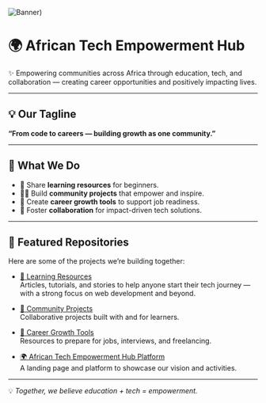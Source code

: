 <!-- Profile Banner -->
![Banner](https://github.com/Bwizabusa/Web-development-learning-resources/blob/main/ATEH-banner-2.png))

# 🌍 African Tech Empowerment Hub  

✨ Empowering communities across Africa through education, tech, and collaboration — creating career opportunities and positively impacting lives.  

---

## 💡 Our Tagline  
**“From code to careers — building growth as one community.”**  

---

## 🔖 What We Do  
- 📘 Share **learning resources** for beginners.  
- 👩‍💻 Build **community projects** that empower and inspire.  
- 🚀 Create **career growth tools** to support job readiness.  
- 🌱 Foster **collaboration** for impact-driven tech solutions.  

---

## 📌 Featured Repositories  
Here are some of the projects we’re building together:  

- [📘 Learning Resources](https://github.com/Bwizabusa/learning-resources)  
  Articles, tutorials, and stories to help anyone start their tech journey — with a strong focus on web development and beyond.  

- [🤝 Community Projects](https://github.com/Bwizabusa/community-projects)  
  Collaborative projects built with and for learners.  

- [🚀 Career Growth Tools](https://github.com/Bwizabusa/career-growth-tools)  
  Resources to prepare for jobs, interviews, and freelancing.  

- [🌍 African Tech Empowerment Hub Platform](https://github.com/Bwizabusa/african-tech-empowerment-hub)  
  A landing page and platform to showcase our vision and activities.  

---

💡 *Together, we believe education + tech = empowerment.*  

